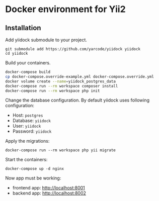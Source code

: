 # Docker environment for Yii2 #

## Installation ##

Add yiidock submodule to your project.
```
git submodule add https://github.com/yarcode/yiidock yiidock
cd yiidock
```
Build your containers.
```bash
docker-compose build
cp docker-compose.override-example.yml docker-compose.override.yml
docker volume create --name=yiidock_postgres_data
docker-compose run --rm workspace composer install
docker-compose run --rm workspace php init
```
Change the database configuration. 
By default yiidock uses following configuration:
* Host: `postgres`
* Database: `yiidock`
* User: `yiidock`
* Password: `yiidock`

Apply the migrations:
```
docker-compose run --rm workspace php yii migrate
```

Start the containers:
```
docker-compose up -d nginx
```

Now app must be working:

* frontend app: [http://localhost:8001](http://localhost:8001)
* backend app: [http://localhost:8002](http://localhost:8002)
